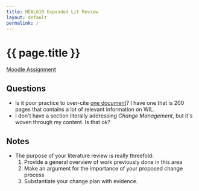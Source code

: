 ```yaml
---
title: HEAL610 Expanded Lit Review
layout: default
permalink: /
---
```


# {{ page.title }}

[Moodle Assignment](https://moodle.royalroads.ca/moodle/mod/assign/view.php?id=783948)

## Questions

-   Is it poor practice to over-cite <a href="./bibliography/stirling_practical_2024.html">one document</a>? I have one that is 200 pages that contains a lot of relevant information on WIL.
-   I don't have a section literally addressing *Change Management*, but it's woven through my content. Is that ok?

## Notes

-   The purpose of your literature review is really threefold:
    1.  Provide a general overview of work previously done in this area
    2.  Make an argument for the importance of your proposed change process
    3.  Substantiate your change plan with evidence.